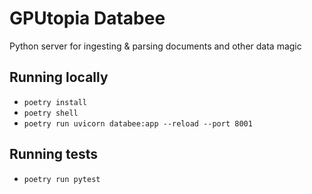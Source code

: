 # GPUtopia Databee

Python server for ingesting & parsing documents and other data magic

## Running locally

- `poetry install`
- `poetry shell`
- `poetry run uvicorn databee:app --reload --port 8001`

## Running tests

- `poetry run pytest`
